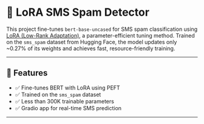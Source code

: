 # 📱 LoRA SMS Spam Detector

This project fine-tunes `bert-base-uncased` for SMS spam classification using [LoRA (Low-Rank Adaptation)](https://arxiv.org/abs/2106.09685), a parameter-efficient tuning method. Trained on the `sms_spam` dataset from Hugging Face, the model updates only ~0.27% of its weights and achieves fast, resource-friendly training.

---

## 🚀 Features

- ✅ Fine-tunes BERT with LoRA using PEFT
- ✅ Trained on the `sms_spam` dataset
- ✅ Less than 300K trainable parameters
- ✅ Gradio app for real-time SMS prediction

---

